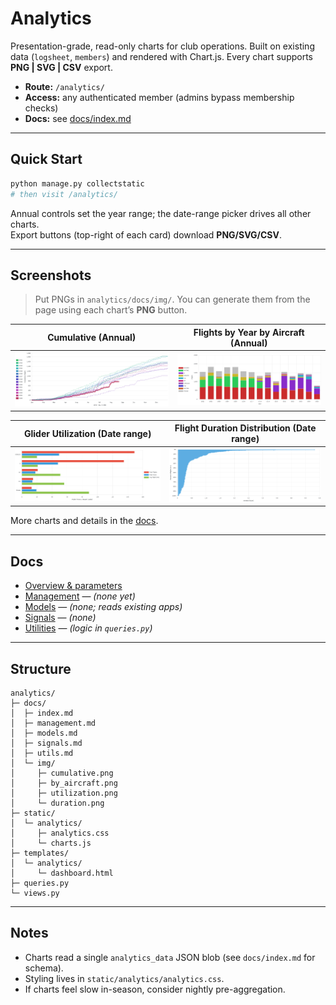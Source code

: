 # Analytics

Presentation-grade, read-only charts for club operations. Built on existing data (`logsheet`, `members`) and rendered with Chart.js. Every chart supports **PNG | SVG | CSV** export.

- **Route:** `/analytics/`
- **Access:** any authenticated member (admins bypass membership checks)
- **Docs:** see [docs/index.md](docs/index.md)

---

## Quick Start

```bash
python manage.py collectstatic
# then visit /analytics/
```

Annual controls set the year range; the date-range picker drives all other charts.  
Export buttons (top-right of each card) download **PNG/SVG/CSV**.

---

## Screenshots

> Put PNGs in `analytics/docs/img/`. You can generate them from the page using each chart’s **PNG** button.

| Cumulative (Annual) | Flights by Year by Aircraft (Annual) |
| :--: | :--: |
| ![Cumulative flights](docs/img/cumulative.png) | ![By aircraft](docs/img/by_aircraft.png) |

| Glider Utilization (Date range) | Flight Duration Distribution (Date range) |
| :--: | :--: |
| ![Utilization](docs/img/utilization.png) | ![Duration](docs/img/duration.png) |

More charts and details in the [docs](docs/index.md).

---

## Docs

- [Overview & parameters](docs/index.md)
- [Management](docs/management.md) — *(none yet)*
- [Models](docs/models.md) — *(none; reads existing apps)*
- [Signals](docs/signals.md) — *(none)*
- [Utilities](docs/utils.md) — *(logic in `queries.py`)*

---

## Structure

```
analytics/
├─ docs/
│  ├─ index.md
│  ├─ management.md
│  ├─ models.md
│  ├─ signals.md
│  ├─ utils.md
│  └─ img/
│     ├─ cumulative.png
│     ├─ by_aircraft.png
│     ├─ utilization.png
│     └─ duration.png
├─ static/
│  └─ analytics/
│     ├─ analytics.css
│     └─ charts.js
├─ templates/
│  └─ analytics/
│     └─ dashboard.html
├─ queries.py
└─ views.py
```

---

## Notes

- Charts read a single `analytics_data` JSON blob (see `docs/index.md` for schema).
- Styling lives in `static/analytics/analytics.css`.
- If charts feel slow in-season, consider nightly pre-aggregation.
